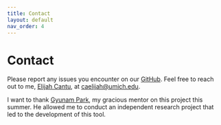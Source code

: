 ```yaml
---
title: Contact
layout: default
nav_order: 4
---
```


# Contact

Please report any issues you encounter on our <a href="https://github.com/elijahcantu/webel/issues" target="_blank">GitHub</a>. Feel free to reach out to me, <a href="https://elijahcantu.com" target="_blank">Elijah Cantu</a>, at <a href="mailto:caelijah@umich.edu?subject=Webel" target="_blank">caelijah@umich.edu</a>.

I want to thank <a href="https://www.gyunam.com/" target="_blank">Gyunam Park</a>, my gracious mentor on this project this summer. He allowed me to conduct an independent research project that led to the development of this tool.
